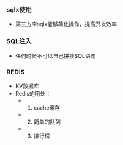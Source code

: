 ### sqlx使用
- 第三方库sqlx能够简化操作，提高开发效率


### SQL注入
- 任何时候不可以自己拼接SQL语句


### REDIS

- KV数据库
- Redis的用处：
    - 1. cache缓存
    - 2. 简单的队列
    - 3. 排行榜 


